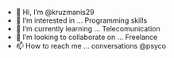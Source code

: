 - 👋 Hi, I’m @kruzmanis29
- 👀 I’m interested in ... Programming skills
- 🌱 I’m currently learning ... Telecomunication
- 💞️ I’m looking to collaborate on ... Freelance
- 📫 How to reach me ... conversations @psyco

<!---
kruzmanis29/kruzmanis29 is a ✨ special ✨ repository because its `README.md` (this file) appears on your GitHub profile.
You can click the Preview link to take a look at your changes.
--->

